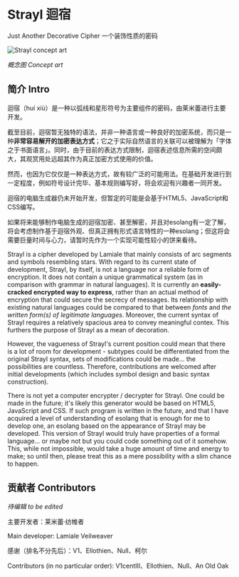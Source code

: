 # Strayl 迴宿

Just Another Decorative Cipher 一个装饰性质的密码

![Strayl concept art](https://github.com/LamialeVeilweaver/Strayl/raw/main/images/concept\_art/straylconcept.jpg)

_概念图 Concept art_

## 简介 Intro

迴宿（huí xiù）是一种以弧线和星形符号为主要组件的密码，由莱米蕾进行主要开发。

截至目前，迴宿暂无独特的语法，并非一种语言或一种良好的加密系统，而只是一种**非常容易解开的加密表达方式**；它之于实际自然语言的关联可以被理解为「字体之于书面语言」。同时，由于目前的表达方式限制，迴宿表述信息所需的空间颇大，其观赏用处远超其作为真正加密方式使用的价值。

然而，也因为它仅仅是一种表达方式，故有较广泛的可能用法。在基础开发进行到一定程度，例如符号设计完毕、基本规则编写好，将会欢迎有兴趣者一同开发。

迴宿的电脑生成器仍未开始开发，但暂定的可能是会基于HTML5、JavaScript和CSS编写。

如果将来能够制作电脑生成的迴宿加密、甚至解密，并且对esolang有一定了解，将会考虑制作基于迴宿外观、但真正拥有形式语言特性的一种esolang；但这将会需要巨量时间与心力，请暂时先作为一个实现可能性较小的饼来看待。

Strayl is a cipher developed by Lamiale that mainly consists of arc segments and symbols resembling stars. With regard to its current state of development, Strayl, by itself, is not a language nor a reliable form of encryption. It does not contain a unique grammatical system (as in comparison with grammar in natural languages). It is currently an **easily-cracked encrypted way to express**, rather than an actual method of encryption that could secure the secrecy of messages. Its relationship with existing natural languages could be compared to that between _fonts_ and _the written form(s) of legitimate languages_. Moreover, the current syntax of Strayl requires a relatively spacious area to convey meaningful contex. This furthers the purpose of Strayl as a mean of decoration.

However, the vagueness of Strayl's current position could mean that there is a lot of room for development - subtypes could be differentiated from the original Strayl syntax, sets of modifications could be made... the possibilities are countless. Therefore, contributions are welcomed after initial developments (which includes symbol design and basic syntax construction).

There is not yet a computer encrypter / decrypter for Strayl. One could be made in the future; it's likely this generator would be based on HTML5, JavaScript and CSS. If such program is written in the future, and that I have acquired a level of understanding of esolang that is enough for me to develop one, an esolang based on the appearance of Strayl may be developed. This version of Strayl would truly have properties of a formal language... or maybe not but you could code something out of it somehow. This, while not impossible, would take a huge amount of time and energy to make; so until then, please treat this as a mere possibility with a slim chance to happen.

## 贡献者 Contributors

_待编辑 to be edited_

主要开发者：莱米蕾·纺帷者

Main developer: Lamiale Veilweaver

感谢（排名不分先后）：V1、Ellothien、Null、柯尔

Contributors (in no particular order): V1centIII、Ellothien、Null、An Old Oak
